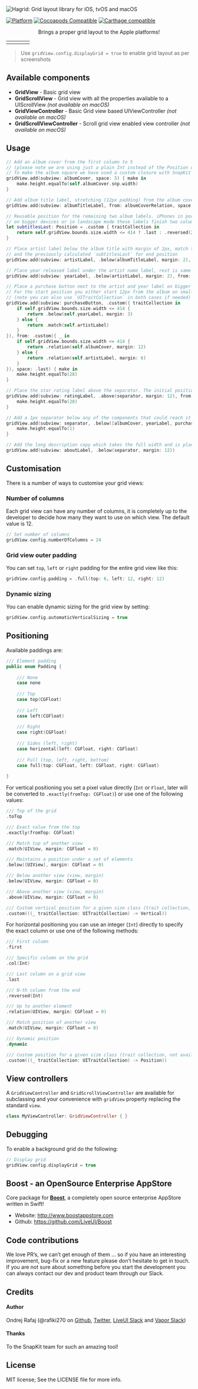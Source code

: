 ![Hagrid: Grid layout library for iOS, tvOS and macOS](https://github.com/LiveUI/Hagrid/raw/master/Other/logo.png)


[![Platform](https://img.shields.io/cocoapods/p/Hagrid.svg?style=flat)](https://github.com/LiveUI/Hagrid)
[![Cocoapods Compatible](https://img.shields.io/cocoapods/v/Hagrid.svg)](https://cocoapods.org/pods/Hagrid)
[![Carthage compatible](https://img.shields.io/badge/Carthage-compatible-4BC51D.svg?style=flat)](https://github.com/Carthage/Carthage)

<center>Brings a proper grid layout to the Apple platforms!</center>

<table>
	<tr>
		<td><img src="https://github.com/LiveUI/TheGrid/blob/master/Other/screen1.png?raw=true" alt="" /></td>
		<td><img src="https://github.com/LiveUI/TheGrid/blob/master/Other/screen2.png?raw=true" alt="" /></td>
		<td><img src="https://github.com/LiveUI/TheGrid/blob/master/Other/screen3.png?raw=true" alt="" /></td>
		<td>
			<img src="https://github.com/LiveUI/TheGrid/blob/master/Other/screen4.png?raw=true" alt="" /><br />
			<img src="https://github.com/LiveUI/TheGrid/blob/master/Other/screen5.png?raw=true" alt="" />
		</td>
	</tr>
</table>

> Use `gridView.config.displayGrid = true` to enable grid layout as per screenshots

## Available components

* **GridView** - Basic grid view
* **GridScrollView** - Grid view with all the properties available to a UIScrollView *(not available on macOS)*
* **GridViewController** - Basic Grid view based UIViewController *(not available on macOS)*
* **GridScrollViewController** - Scroll grid view enabled view controller *(not available on macOS)*

## Usage

```swift
// Add an album cover from the first column to 5
// (please note we are using just a plain Int instead of the Position object below)
// To make the album square we have used a custom closure with SnapKit's own `ConstraintMaker` (make) at the end of the method
gridView.add(subview: albumCover, space: 5) { make in
    make.height.equalTo(self.albumCover.snp.width)
}

// Add album title label, stretching (12px padding) from the album cover image to the end of the grid view
gridView.add(subview: albumTitleLabel, from: albumCoverRelation, space: .last, padding: .left(12))

// Reusable position for the remaining two album labels. iPhones in portrait will take the rest of the screen,
// on bigger devices or in landscape mode these labels finish two columns from the end of the grid view (.reversed(2)). 
let subtitlesLast: Position = .custom { traitCollection in
    return self.gridView.bounds.size.width <= 414 ? .last : .reversed(2)
}

// Place artist label below the album title with margin of 2px, match the left position of the album title label
// and the previously calculated `subtitlesLast` for end position
gridView.add(subview: artistLabel, .below(albumTitleLabel, margin: 2), from: .match(albumTitleLabel), space: subtitlesLast)

// Place year released label under the artist name label, rest is same as above
gridView.add(subview: yearLabel, .below(artistLabel, margin: 2), from: .match(artistLabel), space: subtitlesLast)

// Place a purchase button next to the artist and year label on bigger screens and under on smaller ones (iPhone in portrait etc)
// For the start position you either start 12px from the album on smaller screens or second column from the right on bigger ones
// (note you can also use `UITraitCollection` in both cases if needed)
gridView.add(subview: purchaseButton, .custom({ traitCollection in
    if self.gridView.bounds.size.width <= 414 {
        return .below(self.yearLabel, margin: 3)
    } else {
        return .match(self.artistLabel)
    }
}), from: .custom({ _ in
    if self.gridView.bounds.size.width <= 414 {
        return .relation(self.albumCover, margin: 12)
    } else {
        return .relation(self.artistLabel, margin: 6)
    }
}), space: .last) { make in
    make.height.equalTo(28)
}

// Place the star rating label above the separator. The initial position is not set and will be dynamic, the whole thing will stretch to the end
gridView.add(subview: ratingLabel, .above(separator, margin: 12), from: .dynamic, space: .last) { make in
    make.height.equalTo(28)
}

// Add a 1px separator below any of the components that could reach it and space it 12px from the lowest one
gridView.add(subview: separator, .below([albumCover, yearLabel, purchaseButton], margin: 12)) { make in
    make.height.equalTo(1)
}

// Add the long description copy which takes the full width and is placed below the separator
gridView.add(subview: aboutLabel, .below(separator, margin: 12))
```

## Customisation

There is a number of ways to customise your grid views:

### Number of columns

Each grid view can have any number of columns, it is completely up to the developer to decide how many they want to use on which view. The default value is 12.

```swift
// Set number of columns
gridView.config.numberOfColumns = 24
```

### Grid view outer padding

You can set `top`, `left` or `right` padding for the entire grid view like this:

```swift
gridView.config.padding = .full(top: 6, left: 12, right: 12)
```

### Dynamic sizing

You can enable dynamic sizing for the grid view by setting:

```swift
gridView.config.automaticVerticalSizing = true
```

## Positioning

Available paddings are:
```swift
/// Element padding
public enum Padding {
    
    /// None
    case none
    
    /// Top
    case top(CGFloat)
    
    /// Left
    case left(CGFloat)
    
    /// Right
    case right(CGFloat)
    
    /// Sides (left, right)
    case horizontal(left: CGFloat, right: CGFloat)
    
    /// Full (top, left, right, bottom)
    case full(top: CGFloat, left: CGFloat, right: CGFloat)
    
}
```

For vertical positioning you set a pixel value directly (`Int` or `Float`, later will be converted to `.exactly(fromTop: CGFloat)`) or use one of the following values:

```swift
/// Top of the grid
.toTop

/// Exact value from the top
.exactly(fromTop: CGFloat)

/// Match top of another view
.match(UIView, margin: CGFloat = 0)

/// Maintains a position under a set of elements
.below([UIView], margin: CGFloat = 0)

/// Below another view (view, margin)
.below(UIView, margin: CGFloat = 0)

/// Above another view (view, margin)
.above(UIView, margin: CGFloat = 0)

/// Custom vertical position for a given size class (trait collection, not available on macOS)
.custom(((_ traitCollection: UITraitCollection) -> Vertical))
```

For horizontal positioning you can use an integer (`Int`) directly to specify the exact column or use one of the following methods:

```swift
/// First column
.first

/// Specific column on the grid
.col(Int)

/// Last column on a grid view
.last

/// N-th column from the end
.reversed(Int)

/// Up to another element
.relation(UIView, margin: CGFloat = 0)

/// Match position of another view
.match(UIView, margin: CGFloat = 0)

/// Dynamic position
.dynamic

/// Custom position for a given size class (trait collection, not available on macOS)
.custom(((_ traitCollection: UITraitCollection) -> Position))
```

## View controllers

A `GridViewController` and `GridScrollViewController` are available for subclassing and your convenience with `gridView` property replacing the standard `view`.

```swift
class MyViewController: GridViewController { }
```

## Debugging

To enable a background grid do the following:

```swift
// Display grid
gridView.config.displayGrid = true
```

## Boost - an OpenSource Enterprise AppStore

Core package for <b>[Boost](http://www.boostappstore.com)</b>, a completely open source enterprise AppStore written in Swift!
- Website: http://www.boostappstore.com
- Github: https://github.com/LiveUI/Boost

## Code contributions

We love PR’s, we can’t get enough of them ... so if you have an interesting improvement, bug-fix or a new feature please don’t hesitate to get in touch. If you are not sure about something before you start the development you can always contact our dev and product team through our Slack.

## Credits

#### Author
Ondrej Rafaj (@rafiki270 on [Github](https://github.com/rafiki270), [Twitter](https://twitter.com/rafiki270), [LiveUI Slack](http://bit.ly/2B0dEyt) and [Vapor Slack](https://vapor.team/))

#### Thanks
To the SnapKit team for such an amazing tool!

## License

MIT license; See the LICENSE file for more info.
